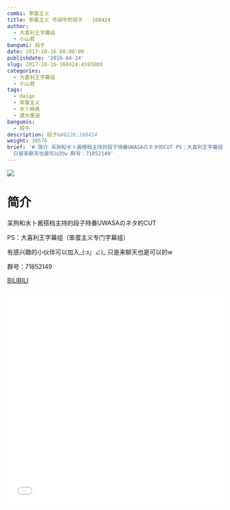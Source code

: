 ```yaml
---
combi: 笨蛋主义
title: 笨蛋主义 传闻中的段子   160424
author:
  - 大喜利王字幕组
  - 小山君
bangumi: 段子
date: 2017-10-16 00:00:00
publishdate: '2016-04-24'
slug: 2017-10-16-160424-4593808
categories:
  - 大喜利王字幕组
  - 小山君
tags:
  - daigo
  - 笨蛋主义
  - 水卜麻美
  - 速水重道
bangumis:
  - 段子
description: 段子&#8226;160424
weight: 39576
brief: '# 简介 呆狗和水卜酱搭档主持的段子特番UWASAのネタ的CUT PS：大喜利王字幕组（笨蛋主义专门字幕组） 有感兴趣的小伙伴可以加入_(:з」∠)_
  只是来聊天也是可以的w 群号：71852149'
---
```


![](https://i.imgur.com/uML7je4.jpg)

# 简介  
呆狗和水卜酱搭档主持的段子特番UWASAのネタ的CUT


PS：大喜利王字幕组（笨蛋主义专门字幕组） 


有感兴趣的小伙伴可以加入_(:з」∠)_  只是来聊天也是可以的w


群号：71852149







  [BILIBILI](https://www.bilibili.com/video/av4593808/)


<div class="vcontainer">  <iframe class='video' src="//www.bilibili.com/blackboard/player.html?aid=4593808" width="100%" height="500" frameborder="0" allowfullscreen="allowfullscreen"></iframe></div>
